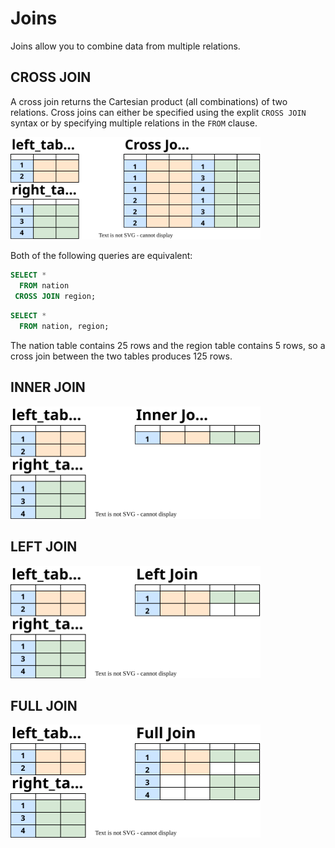 # Joins

Joins allow you to combine data from multiple relations.

## CROSS JOIN

A cross join returns the Cartesian product (all combinations) of two relations. Cross joins can either be specified using the explit `CROSS JOIN` syntax or by specifying multiple relations in the `FROM` clause.

<img src="../diagrams/cross-join.svg" width="400px">

Both of the following queries are equivalent:

~~~sql
SELECT *
  FROM nation
 CROSS JOIN region;
~~~

~~~sql
SELECT *
  FROM nation, region;
~~~

The nation table contains 25 rows and the region table contains 5 rows, so a cross join between the two tables produces 125 rows.

## INNER JOIN

<img src="../diagrams/inner-join.svg" width="400px">

## LEFT JOIN

<img src="../diagrams/left-join.svg" width="400px">

## FULL JOIN

<img src="../diagrams/full-join.svg" width="400px">